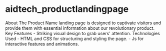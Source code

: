 # aidtech_productlandingpage
About The Product Name landing page is designed to captivate visitors and provide them with essential information about our revolutionary product. Key Features - Striking visual design to grab users' attention.  Technologies Used - HTML and CSS for structuring and styling the page. - Js for interactive features and animations.
